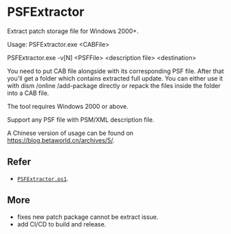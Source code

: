 # PSFExtractor
Extract patch storage file for Windows 2000+.

Usage: PSFExtractor.exe &lt;CABFile&gt;

PSFExtractor.exe -v[N] &lt;PSFFile&gt; &lt;description file&gt; &lt;destination&gt;

  You need to put CAB file alongside with its corresponding PSF file. After that you'll get a folder which contains extracted full update. You can either use it with dism /online /add-package directly or repack the files inside the folder into a CAB file.

The tool requires Windows 2000 or above.

Support any PSF file with PSM/XML description file.

A Chinese version of usage can be found on https://blog.betaworld.cn/archives/5/.


## Refer

- [`PSFExtractor.ps1`](https://www.xrgzs.top/posts/powershell-extract-psf).

## More

- fixes new patch package cannot be extract issue.
- add CI/CD to build and release.